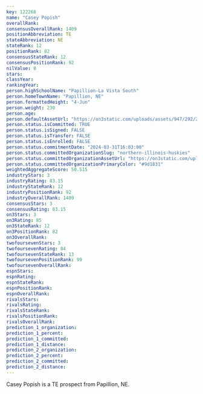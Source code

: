 ```yaml
---
key: 122268
name: "Casey Popish"
overallRank: 
consensusOverallRank: 1409
positionAbbreviation: TE
stateAbbreviation: NE
stateRank: 12
positionRank: 82
consensusStateRank: 12
consensusPositionRank: 92
nilValue: 0
stars: 
classYear: 
rankingYear: 
person.highSchoolName: "Papillion-La Vista South"
person.homeTownName: "Papillion, NE"
person.formattedHeight: "4-Jun"
person.weight: 230
person.age: 
person.defaultAssetUrl: "https://on3static.com/uploads/assets/947/292/292947.jpg"
person.status.isCommitted: TRUE
person.status.isSigned: FALSE
person.status.isTransfer: FALSE
person.status.isEnrolled: FALSE
person.status.commitmentDate: "2024-03-31T16:03:00"
person.status.committedOrganizationSlug: "northern-illinois-huskies"
person.status.committedOrganizationAssetUrl: "https://on3static.com/uploads/assets/112/150/150112.svg"
person.status.committedOrganizationPrimaryColor: "#9d1831"
weightedAggregateScore: 50.515
industryStars: 3
industryRating: 83.15
industryStateRank: 12
industryPositionRank: 92
industryOverallRank: 1409
consensusStars: 3
consensusRating: 83.15
on3Stars: 3
on3Rating: 85
on3StateRank: 12
on3PositionRank: 82
on3OverallRank: 
twofoursevenStars: 3
twofoursevenRating: 84
twofoursevenStateRank: 13
twofoursevenPositionRank: 99
twofoursevenOverallRank: 
espnStars: 
espnRating: 
espnStateRank: 
espnPositionRank: 
espnOverallRank: 
rivalsStars: 
rivalsRating: 
rivalsStateRank: 
rivalsPositionRank: 
rivalsOverallRank: 
prediction_1_organization: 
prediction_1_percent: 
prediction_1_committed: 
prediction_1_distance: 
prediction_2_organization: 
prediction_2_percent: 
prediction_2_committed: 
prediction_2_distance: 
---
```

Casey Popish is a TE prospect from Papillion, NE.